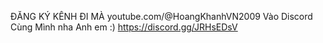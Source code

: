 ĐĂNG KÝ KÊNH ĐI MÀ
youtube.com/@HoangKhanhVN2009
Vào Discord Cùng Mình nha Anh em :)
https://discord.gg/JRHsEDsV
